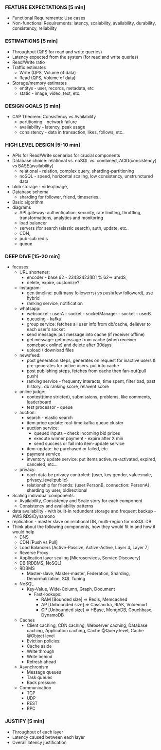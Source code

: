 ### FEATURE EXPECTATIONS [5 min]
- Functional Requirements: Use cases
- Non-functional Requirements: latency, scalability, availability, durability, consistency, reliability
### ESTIMATIONS [5 min]
- Throughput (QPS for read and write queries)
- Latency expected from the system (for read and write queries)
- Read/Write ratio
- Traffic estimates
  - Write (QPS, Volume of data)
  - Read  (QPS, Volume of data)
- Storage/memory estimates
  - entitys - user, records, metadata, etc
  - static - image, video, text, etc..
### DESIGN GOALS [5 min]
- CAP Theorem: Consistency vs Availability  
  - partitioning - network failure
  - availability - latency, peak usage
  - consistency - data in transaction, likes, follows, etc..
### HIGH LEVEL DESIGN [5-10 min]
- APIs for Read/Write scenarios for crucial components
- Database choice: relational vs. noSQL vs. combined, ACID(consistency) vs BASE(availability)
  - relational - relation, complex query, sharding-partitioning
  - noSQL - speed, horizontal scaling, low consistency, unstrunctured data
- blob storage - video/image,
- Database schema
  - sharding for follower, friend, timeseries..
- Basic algorithm
- diagrams
  - API gateway: authentication, security, rate limiting, throttling, transformations, analytics and monitoring
  - load balancer
  - servers (for search (elastic search), auth, update, etc..
  - CDN,
  - pub-sub redis
  - queue
### DEEP DIVE [15-20 min]
- focuses:
  - URL shortener:
    - encoder - base 62 - 23432423[ID] % 62=> ahrdS, 
    - delete, expire, customize?
  - instagram:
    - gen timeline: pull(many followerrs) vs push(few followerd), use hybrid
    - ranking service, notification
  - whatsapp:
    - websocket : userA - socket - socketManager - socket - userB
    - queueing  - kafka
    - group service: fetches all user info from db/cache, deliever to each user's socket
    - send message: put message into cache (if receiver offline)
    - get message: get message from cache (when receiver comeback online) and delete after 30days
    - upload / download files
  - newsfeed:
    - post generation steps, generates on request for inactive users & pre-generates for active users.  put into cache
    - post publishing steps, fetches from cache then fan-out(pull push)
    - ranking service - frequenty interacts, time spent, filter bad, past history.. db ranking score, relavent score
  - online judge:
    - contest(time stricted), submissions, problems, like comments, leaderboard
    - test processor - queue
  - auction:
    - search - elastic search
    - item price update: real-time kafka queue cluster
    - auction service:
      - queued inputs - check incoming bid prices
      - execute winner payment - expire after X min
      - send success or fail into item-update service
    - item-update: be purchased or failed, etc
    - payment service
    - inventory update service: put items active, re-activated, expired, canceled, etc...
  - privacy:
    - each data be privacy controled: {user, key:gender, value:male, privacy_level:public}
    - relationship for friends: {user:PersonB, connection: PersonA}, sharding by user, bidirectional
- Scaling individual components: 
  - Availability, Consistency and Scale story for each component
  - Consistency and availability patterns
- data availability - with built-in redundent storage and frequent backup - AWS RDS/Dynamono
- replication - master slave on relational DB, multi-region for noSQL DB
- Think about the following components, how they would fit in and how it would help
  - DNS
  - CDN [Push vs Pull]
  - Load Balancers [Active-Passive, Active-Active, Layer 4, Layer 7]
  - Reverse Proxy
  - Application layer scaling [Microservices, Service Discovery]
  - DB [RDBMS, NoSQL]
   - RDBMS 
     - Master-slave, Master-master, Federation, Sharding, Denormalization, SQL Tuning
   - NoSQL
     - Key-Value, Wide-Column, Graph, Document
       - Fast-lookups:
         - RAM  [Bounded size] => Redis, Memcached
         - AP [Unbounded size] => Cassandra, RIAK, Voldemort
         - CP [Unbounded size] => HBase, MongoDB, Couchbase, DynamoDB
   - Caches
     - Client caching, CDN caching, Webserver caching, Database caching, Application caching, Cache @Query level, Cache @Object level
     - Eviction policies:
      - Cache aside
      - Write through
      - Write behind
      - Refresh ahead
  - Asynchronism
    - Message queues
    - Task queues
    - Back pressure
  - Communication
    - TCP
    - UDP
    - REST
    - RPC
### JUSTIFY [5 min]
- Throughput of each layer
- Latency caused between each layer
- Overall latency justification
